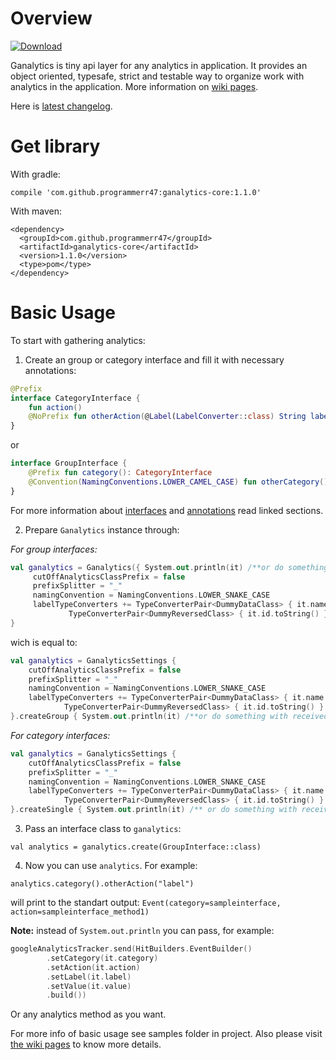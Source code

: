 # Overview
[ ![Download](https://api.bintray.com/packages/programmerr47/maven/ganalytics-core/images/download.svg) ](https://bintray.com/programmerr47/maven/ganalytics-core/_latestVersion)


Ganalytics is tiny api layer for any analytics in application. It provides an object oriented, typesafe, strict and testable way to organize work with analytics in the application. More information on [wiki pages](https://github.com/programmerr47/ganalytics/wiki).

Here is [latest changelog](https://github.com/programmerr47/ganalytics/releases/tag/v1.0).

# Get library
With gradle:
```
compile 'com.github.programmerr47:ganalytics-core:1.1.0'
```

With maven:
```
<dependency>
  <groupId>com.github.programmerr47</groupId>
  <artifactId>ganalytics-core</artifactId>
  <version>1.1.0</version>
  <type>pom</type>
</dependency>
```

# Basic Usage
To start with gathering analytics:
1. Create an group or category interface and fill it with necessary annotations:
```kotlin
@Prefix
interface CategoryInterface {
    fun action()
    @NoPrefix fun otherAction(@Label(LabelConverter::class) String label)
}
```
or
```kotlin
interface GroupInterface {
    @Prefix fun category(): CategoryInterface
    @Convention(NamingConventions.LOWER_CAMEL_CASE) fun otherCategory(): OtherCategoryInterface
}
```
For more information about [interfaces](https://github.com/programmerr47/ganalytics/wiki/Interfaces) and [annotations](https://github.com/programmerr47/ganalytics/wiki/Annotations) read linked sections.

2. Prepare `Ganalytics` instance through:

_For group interfaces:_
```kotlin
val ganalytics = Ganalytics({ System.out.println(it) /**or do something with received incoming events**/ }) {
     cutOffAnalyticsClassPrefix = false
     prefixSplitter = "_"
     namingConvention = NamingConventions.LOWER_SNAKE_CASE
     labelTypeConverters += TypeConverterPair<DummyDataClass> { it.name } +
             TypeConverterPair<DummyReversedClass> { it.id.toString() } 
}
```
wich is equal to:
```kotlin
val ganalytics = GanalyticsSettings {
    cutOffAnalyticsClassPrefix = false
    prefixSplitter = "_"
    namingConvention = NamingConventions.LOWER_SNAKE_CASE
    labelTypeConverters += TypeConverterPair<DummyDataClass> { it.name } +
            TypeConverterPair<DummyReversedClass> { it.id.toString() }
}.createGroup { System.out.println(it) /**or do something with received incoming events**/ }
```

_For category interfaces:_
```kotlin
val ganalytics = GanalyticsSettings {
    cutOffAnalyticsClassPrefix = false
    prefixSplitter = "_"
    namingConvention = NamingConventions.LOWER_SNAKE_CASE
    labelTypeConverters += TypeConverterPair<DummyDataClass> { it.name } +
            TypeConverterPair<DummyReversedClass> { it.id.toString() }
}.createSingle { System.out.println(it) /** or do something with received incoming events**/ }
```

3. Pass an interface class to `ganalytics`: 

`val analytics = ganalytics.create(GroupInterface::class)`

4. Now you can use `analytics`. For example:

`analytics.category().otherAction("label")`

will print to the standart output: `Event(category=sampleinterface, action=sampleinterface_method1)`

**Note:** instead of `System.out.println` you can pass, for example:

```kotlin 
googleAnalyticsTracker.send(HitBuilders.EventBuilder()
        .setCategory(it.category)
        .setAction(it.action)
        .setLabel(it.label)
        .setValue(it.value)
        .build())
```

Or any analytics method as you want.

For more info of basic usage see samples folder in project.
Also please visit [the wiki pages](https://github.com/programmerr47/ganalytics/wiki) to know more details.

